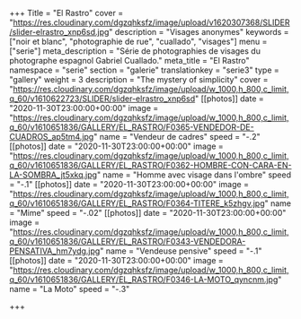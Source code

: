+++
Title = "El Rastro"
cover = "https://res.cloudinary.com/dgzqhksfz/image/upload/v1620307368/SLIDER/slider-elrastro_xnp6sd.jpg"
description = "Visages anonymes"
keywords = ["noir et blanc", "photographie de rue", "cuallado", "visages"]
menu = ["serie"]
meta_description = "Série de photographies de visages du photographe espagnol Gabriel Cuallado."
meta_title = "El Rastro"
namespace = "serie"
section = "galerie"
translationkey = "serie3"
type = "gallery"
weight = 3
description = "The mystery of simplicity"
cover = "https://res.cloudinary.com/dgzqhksfz/image/upload/w_1000,h_800,c_limit,q_60/v1610622723/SLIDER/slider-elrastro_xnp6sd"
[[photos]]
date = "2020-11-30T23:00:00+00:00"
image = "https://res.cloudinary.com/dgzqhksfz/image/upload/w_1000,h_800,c_limit,q_60/v1610651836/GALLERY/EL_RASTRO/F0365-VENDEDOR-DE-CUADROS_ap5tm4.jpg"
name = "Vendeur de cadres"
speed = "-.2"
[[photos]]
date = "2020-11-30T23:00:00+00:00"
image = "https://res.cloudinary.com/dgzqhksfz/image/upload/w_1000,h_800,c_limit,q_60/v1610651836/GALLERY/EL_RASTRO/F0362-HOMBRE-CON-CARA-EN-LA-SOMBRA_jt5xkq.jpg"
name = "Homme avec visage dans l'ombre"
speed = "-.1"
[[photos]]
date = "2020-11-30T23:00:00+00:00"
image = "https://res.cloudinary.com/dgzqhksfz/image/upload/w_1000,h_800,c_limit,q_60/v1610651836/GALLERY/EL_RASTRO/F0364-TITERE_k5zhgv.jpg"
name = "Mime"
speed = "-.02"
[[photos]]
date = "2020-11-30T23:00:00+00:00"
image = "https://res.cloudinary.com/dgzqhksfz/image/upload/w_1000,h_800,c_limit,q_60/v1610651836/GALLERY/EL_RASTRO/F0343-VENDEDORA-PENSATIVA_hm7ydg.jpg"
name = "Vendeuse pensive"
speed = "-.1"
[[photos]]
date = "2020-11-30T23:00:00+00:00"
image = "https://res.cloudinary.com/dgzqhksfz/image/upload/w_1000,h_800,c_limit,q_60/v1610651836/GALLERY/EL_RASTRO/F0346-LA-MOTO_qyncnm.jpg"
name = "La Moto"
speed = "-.3"

+++
